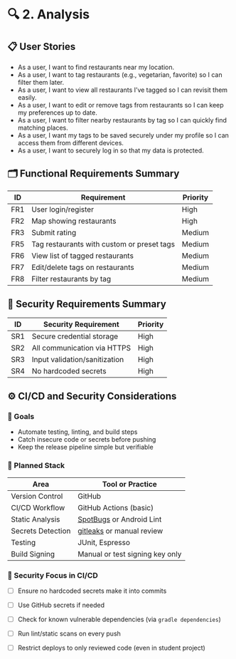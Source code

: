 
# 🔍 2. Analysis

## 📋 User Stories

- As a user, I want to find restaurants near my location.
- As a user, I want to tag restaurants (e.g., vegetarian, favorite) so I can filter them later.
- As a user, I want to view all restaurants I’ve tagged so I can revisit them easily.
- As a user, I want to edit or remove tags from restaurants so I can keep my preferences up to date.
- As a user, I want to filter nearby restaurants by tag so I can quickly find matching places.
- As a user, I want my tags to be saved securely under my profile so I can access them from different devices.
- As a user, I want to securely log in so that my data is protected.

## 🗂️ Functional Requirements Summary

| ID | Requirement                                 | Priority |
|----|---------------------------------------------|----------|
| FR1 | User login/register                        | High     |
| FR2 | Map showing restaurants                    | High     |
| FR3 | Submit rating                              | Medium   |
| FR5 | Tag restaurants with custom or preset tags | Medium   |
| FR6 | View list of tagged restaurants            | Medium   |
| FR7 | Edit/delete tags on restaurants            | Medium   |
| FR8 | Filter restaurants by tag                  | Medium   |

## 🔐 Security Requirements Summary

| ID  | Security Requirement                                | Priority |
|-----|-----------------------------------------------------|----------|
| SR1 | Secure credential storage                           | High     |
| SR2 | All communication via HTTPS                         | High     |
| SR3 | Input validation/sanitization                       | High     |
| SR4 | No hardcoded secrets                                | High     |


## ⚙️ CI/CD and Security Considerations

### 🎯 Goals

- Automate testing, linting, and build steps
- Catch insecure code or secrets before pushing
- Keep the release pipeline simple but verifiable

### 🧰 Planned Stack

| Area             | Tool or Practice                 |
|------------------|----------------------------------|
| Version Control  | GitHub                           |
| CI/CD Workflow   | GitHub Actions (basic)           |
| Static Analysis  | [SpotBugs](https://spotbugs.github.io/) or Android Lint |
| Secrets Detection| [gitleaks](https://github.com/gitleaks/gitleaks) or manual review |
| Testing          | JUnit, Espresso                  |
| Build Signing    | Manual or test signing key only  |

### 🔐 Security Focus in CI/CD

- [ ] Ensure no hardcoded secrets make it into commits
- [ ] Use GitHub secrets if needed
- [ ] Check for known vulnerable dependencies (via `gradle dependencies`)
- [ ] Run lint/static scans on every push
- [ ] Restrict deploys to only reviewed code (even in student project)

